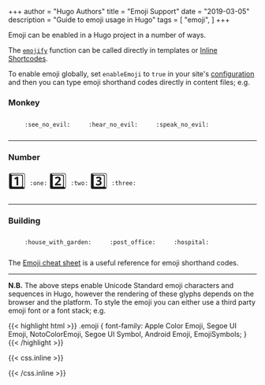 +++
author = "Hugo Authors"
title = "Emoji Support"
date = "2019-03-05"
description = "Guide to emoji usage in Hugo"
tags = [
    "emoji",
]
+++

Emoji can be enabled in a Hugo project in a number of ways. 
<!--more-->
The [`emojify`](https://gohugo.io/functions/emojify/) function can be called directly in templates or [Inline Shortcodes](https://gohugo.io/templates/shortcode-templates/#inline-shortcodes). 

To enable emoji globally, set `enableEmoji` to `true` in your site's [configuration](https://gohugo.io/getting-started/configuration/) and then you can type emoji shorthand codes directly in content files; e.g.

### Monkey

<p>
    <span class="nowrap">
        <span class="emojify"> 🙈 </span> 
        <code>:see_no_evil:</code>
    </span>  
    <span class="nowrap">
        <span class="emojify"> 🙉 </span> 
        <code>:hear_no_evil:</code>
    </span> 
    <span class="nowrap">
        <span class="emojify"> 🙊 </span> 
        <code>:speak_no_evil:</code>
    </span>
</p>

---

### Number

<p>
    <span class="nowrap">
        <span class="emojify"> 1️⃣ </span> 
        <code>:one:</code>
    </span>
    <span class="nowrap">
        <span class="emojify"> 2️⃣  </span> 
        <code>:two:</code>
    </span>
    <span class="nowrap">
        <span class="emojify"> 3️⃣ </span> 
        <code>:three:</code>
    </span>
</p>

---

### Building

<p>
    <span class="nowrap">
        <span class="emojify"> 🏡 </span> 
        <code>:house_with_garden:</code>
    </span>
    <span class="nowrap">
        <span class="emojify"> 🏣 </span> 
        <code>:post_office:</code>
    </span>
    <span class="nowrap">
        <span class="emojify"> 🏥 </span> 
        <code>:hospital:</code>
    </span>
</p>

The [Emoji cheat sheet](ttps://www.webfx.com/tools/emoji-cheat-sheet/) is a useful reference for emoji shorthand codes.

***

**N.B.** The above steps enable Unicode Standard emoji characters and sequences in Hugo, however the rendering of these glyphs depends on the browser and the platform. To style the emoji you can either use a third party emoji font or a font stack; e.g.

{{< highlight html >}}
.emoji {
  font-family: Apple Color Emoji, Segoe UI Emoji, NotoColorEmoji, Segoe UI Symbol, Android Emoji, EmojiSymbols;
}
{{< /highlight >}}

{{< css.inline >}}
<style>
.emojify {
	font-family: Apple Color Emoji, Segoe UI Emoji, NotoColorEmoji, Segoe UI Symbol, Android Emoji, EmojiSymbols;
	font-size: 2rem;
	vertical-align: middle;
}
@media screen and (max-width:650px) {
  .nowrap {
    display: block;
    margin: 25px 0;
  }
}
</style>
{{< /css.inline >}}
